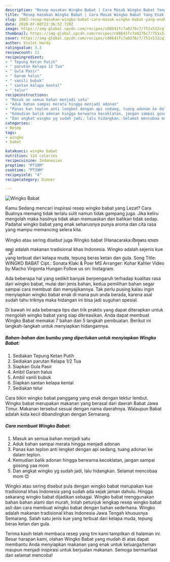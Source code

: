 ```yaml
---
description: "Resep masakan Wingko Babat | Cara Masak Wingko Babat Yang Enak dan Simpel"
title: "Resep masakan Wingko Babat | Cara Masak Wingko Babat Yang Enak dan Simpel"
slug: 1082-resep-masakan-wingko-babat-cara-masak-wingko-babat-yang-enak-dan-simpel
date: 2020-07-08T22:36:52.720Z
image: https://img-global.cpcdn.com/recipes/c88641fc7a0276c7/751x532cq70/wingko-babat-foto-resep-utama.jpg
thumbnail: https://img-global.cpcdn.com/recipes/c88641fc7a0276c7/751x532cq70/wingko-babat-foto-resep-utama.jpg
cover: https://img-global.cpcdn.com/recipes/c88641fc7a0276c7/751x532cq70/wingko-babat-foto-resep-utama.jpg
author: Violet Hardy
ratingvalue: 3.3
reviewcount: 11
recipeingredient:
- " Tepung Ketan Putih"
- " parutan Kelapa 12 Tua"
- " Gula Pasir"
- " Garam halus"
- " vanili bubuk"
- " santan kelapa kental"
- " telur"
recipeinstructions:
- "Masuk an semua bahan menjadi satu"
- "Aduk bahan sampai merata hingga menjadi adonan"
- "Panas kan teplon anti lengket dengan api sedang, tuang adonan ke dalam teplon."
- "Kemudian balik adonan hingga berwarna kecoklatan, jangan sampai gosong yaa mom"
- "Dan angkat wingko yg sudah jadi, lalu hidangkan. Selamat mencobaa mom 😊"
categories:
- Resep
tags:
- wingko
- babat

katakunci: wingko babat 
nutrition: 124 calories
recipecuisine: Indonesian
preptime: "PT18M"
cooktime: "PT39M"
recipeyield: "4"
recipecategory: Dinner

---
```



![Wingko Babat](https://img-global.cpcdn.com/recipes/c88641fc7a0276c7/751x532cq70/wingko-babat-foto-resep-utama.jpg)

Kamu Sedang mencari inspirasi resep wingko babat yang Lezat? Cara Buatnya memang tidak terlalu sulit namun tidak gampang juga. Jika keliru mengolah maka hasilnya tidak akan memuaskan dan bahkan tidak sedap. Padahal wingko babat yang enak seharusnya punya aroma dan cita rasa yang mampu memancing selera kita.

Wingko atau sering disebut juga Wingko babat (Hanacaraka:ꦮꦶꦁꦏꦺꦴ ꦧꦧꦠ꧀) adalah makanan tradisional khas Indonesia. Wingko adalah sejenis kue yang terbuat dari kelapa muda, tepung beras ketan dan gula. Song Title: WINGKO BABAT Cipt.: Sonata Klaki &amp; Poer MS Arranger: Kohar Kahler Video by Macho Virgonta Hungan Follow us on: Instagram.

Ada beberapa hal yang sedikit banyak berpengaruh terhadap kualitas rasa dari wingko babat, mulai dari jenis bahan, kedua pemilihan bahan segar sampai cara membuat dan menyajikannya. Tak perlu pusing kalau ingin menyiapkan wingko babat enak di mana pun anda berada, karena asal sudah tahu triknya maka hidangan ini bisa jadi suguhan spesial.


Di bawah ini ada beberapa tips dan trik praktis yang dapat diterapkan untuk mengolah wingko babat yang siap dikreasikan. Anda dapat membuat Wingko Babat memakai 7 bahan dan 5 langkah pembuatan. Berikut ini langkah-langkah untuk menyiapkan hidangannya.

<!--inarticleads1-->

##### Bahan-bahan dan bumbu yang diperlukan untuk menyiapkan Wingko Babat:

1. Sediakan  Tepung Ketan Putih
1. Sediakan  parutan Kelapa 1/2 Tua
1. Siapkan  Gula Pasir
1. Ambil  Garam halus
1. Ambil  vanili bubuk
1. Siapkan  santan kelapa kental
1. Sediakan  telur


Cara bikin wingko babat panggang yang enak dengan tektur lembut. Wingko babat merupakan makanan yang berasal dari daerah Babat Jawa Timur. Makanan tersebut sesuai dengan nama daerahnya. Walaupun Babat adalah kota kecil dibandingkan dengan Semarang. 

<!--inarticleads2-->

##### Cara membuat Wingko Babat:

1. Masuk an semua bahan menjadi satu
1. Aduk bahan sampai merata hingga menjadi adonan
1. Panas kan teplon anti lengket dengan api sedang, tuang adonan ke dalam teplon.
1. Kemudian balik adonan hingga berwarna kecoklatan, jangan sampai gosong yaa mom
1. Dan angkat wingko yg sudah jadi, lalu hidangkan. Selamat mencobaa mom 😊


Wingko atau sering disebut pula dengan wingko babat merupakan kue tradisional khas Indonesia yang sudah ada sejak jaman dahulu. Hingga sekarang wingko babat dijadikan sebagai. Wingko babat menggunakan bahan bahan alami dan murah, Inilah petunjuk lengkap resep wingko babat asli dan cara membuat wingko babat dengan bahan sederhana. Wingko adalah makanan tradisional khas Indonesia Jawa Tengah khususnya Semarang. Salah satu jenis kue yang terbuat dari kelapa muda, tepung beras ketan dan gula. 

Terima kasih telah membaca resep yang tim kami tampilkan di halaman ini. Besar harapan kami, olahan Wingko Babat yang mudah di atas dapat membantu Anda menyiapkan makanan yang enak untuk keluarga/teman maupun menjadi inspirasi untuk berjualan makanan. Semoga bermanfaat dan selamat mencoba!
